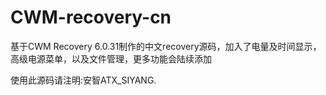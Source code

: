 CWM-recovery-cn
===============

基于CWM Recovery 6.0.31制作的中文recovery源码，加入了电量及时间显示，高级电源菜单，以及文件管理，更多功能会陆续添加

使用此源码请注明:安智ATX_SIYANG.
